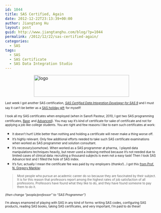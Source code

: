 ```yaml
---
id: 1044
title: SAS Certified, Again
date: 2012-12-22T23:13:39+00:00
author: Jiangtang Hu
layout: post
guid: http://www.jiangtanghu.com/blog/?p=1044
permalink: /2012/12/22/sas-certified-again/
categories:
  - SAS
tags:
  - SAS
  - SAS Certificate
  - SAS Data Integration Studio
---
```

[<img style="background-image: none; border-right-width: 0px; margin: 3px auto 5px; padding-left: 0px; padding-right: 0px; display: block; float: none; border-top-width: 0px; border-bottom-width: 0px; border-left-width: 0px; padding-top: 0px" title="logo" border="0" alt="logo" src="http://www.jiangtanghu.com/blog/wp-content/uploads/2012/12/logo_thumb.jpg" width="314" height="72" />](http://www.jiangtanghu.com/blog/wp-content/uploads/2012/12/logo.jpg)

<font size="1">Last week I got another SAS certification, <em><a href="http://support.sas.com/certify/creds/did.html" target="_blank">SAS Certified Data Integration Developer for SAS 9</a></em> and I must say it can’t be better as a </font><a href="http://www.notecolon.info/2012/12/note-present-thinking.html" target="_blank"><font size="1">SAS holiday gift</font></a> <font size="1">for myself!</font>

<font size="1">I took all my SAS certificates when employed (when in Sanofi Pasteur, 2010, I got two SAS programming certificates, </font><a href="http://support.sas.com/certify/creds/bp.html" target="_blank"><font size="1">Base</font></a> <font size="1">and </font><a href="http://support.sas.com/certify/creds/ap.html" target="_blank"><font size="1">Advanced</font></a><font size="1">). You may say it’s kind of certificate for sake of certificate and not for applying a job like college students. You are right and few reasons I like to earn such certificates at work:</font>

  * <font size="1">It doesn’t hurt! Little better than nothing and holding a certificate will never make a thing worse off.</font> 
  * <font size="1">It’s highly relevant. Only few additional efforts needed to take such SAS certificate examinations when worked as SAS programmer and solution consultant.</font> 
  * <font size="1">It’s necessary(<em>somehow</em>). When worked as a SAS programmer at pharma,&#160; I played data manipulations techniques heavily, but never used a indexing method because it’s not needed due to limited cases of clinical data: recruiting a thousand subjects is even not a easy task! Then I took SAS Advance test and I filled the hole of SAS index.</font> 
  * <font size="1">It’s fun; actually I mean the certificate fee was paid by my employers (<em>thanks!</em>)…I got this <a href="http://scholar.harvard.edu/files/my_rules_of_thumb_0.pdf" target="_blank">from Prof. N. Gregory Mankiw</a>:</font> 

> <font size="1">Most people who pursue an academic career do so because they are fascinated by their subject. It is for this reason that professors report among the highest rates of job satisfaction of all professions. Professors have found what they like to do, and they have found someone to pay them to do it. </font>

_<font size="1">(then change “people/professor” to “SAS Programmer”)</font>_

<font size="1">I’m always enamored of playing with SAS in any kind of forms: writing SAS codes, configuring SAS products, reading SAS books, taking SAS certificates, and very important, I’m paid to do these!</font>